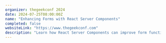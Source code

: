 ```yaml
---
organizer: thegeekconf 2024
date: 2024-07-25T08:00:00Z
name: "Enhancing Forms with React Server Components"
completed: false
websiteLink: "https://www.thegeekconf.com"
description: "Learn how React Server Components can improve form functionality, with insights on benefits like faster load times and streamlined server-side processing. Discover practical strategies for integrating RSC into forms to enhance user experience and simplify front-end complexities."
---
```

